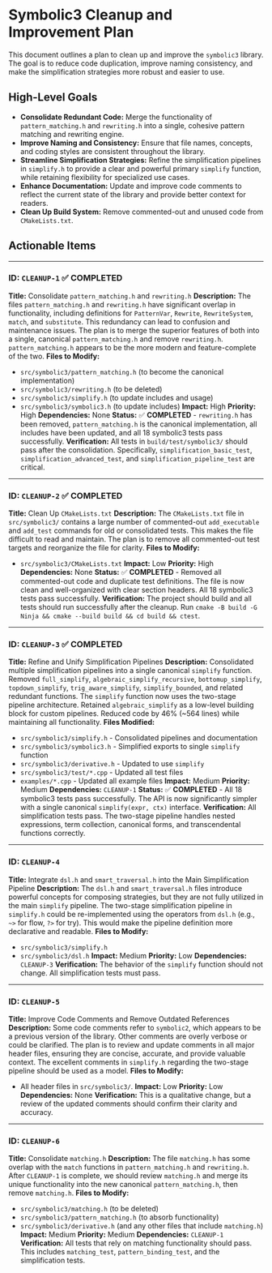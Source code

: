 # Symbolic3 Cleanup and Improvement Plan

This document outlines a plan to clean up and improve the `symbolic3` library. The goal is to reduce code duplication, improve naming consistency, and make the simplification strategies more robust and easier to use.

## High-Level Goals

- **Consolidate Redundant Code:** Merge the functionality of `pattern_matching.h` and `rewriting.h` into a single, cohesive pattern matching and rewriting engine.
- **Improve Naming and Consistency:** Ensure that file names, concepts, and coding styles are consistent throughout the library.
- **Streamline Simplification Strategies:** Refine the simplification pipelines in `simplify.h` to provide a clear and powerful primary `simplify` function, while retaining flexibility for specialized use cases.
- **Enhance Documentation:** Update and improve code comments to reflect the current state of the library and provide better context for readers.
- **Clean Up Build System:** Remove commented-out and unused code from `CMakeLists.txt`.

## Actionable Items

---

### **ID:** `CLEANUP-1` ✅ **COMPLETED**

**Title:** Consolidate `pattern_matching.h` and `rewriting.h`
**Description:** The files `pattern_matching.h` and `rewriting.h` have significant overlap in functionality, including definitions for `PatternVar`, `Rewrite`, `RewriteSystem`, `match`, and `substitute`. This redundancy can lead to confusion and maintenance issues. The plan is to merge the superior features of both into a single, canonical `pattern_matching.h` and remove `rewriting.h`. `pattern_matching.h` appears to be the more modern and feature-complete of the two.
**Files to Modify:**

- `src/symbolic3/pattern_matching.h` (to become the canonical implementation)
- `src/symbolic3/rewriting.h` (to be deleted)
- `src/symbolic3/simplify.h` (to update includes and usage)
- `src/symbolic3/symbolic3.h` (to update includes)
  **Impact:** High
  **Priority:** High
  **Dependencies:** None
  **Status:** ✅ **COMPLETED** - `rewriting.h` has been removed, `pattern_matching.h` is the canonical implementation, all includes have been updated, and all 18 symbolic3 tests pass successfully.
  **Verification:** All tests in `build/test/symbolic3/` should pass after the consolidation. Specifically, `simplification_basic_test`, `simplification_advanced_test`, and `simplification_pipeline_test` are critical.

---

### **ID:** `CLEANUP-2` ✅ **COMPLETED**

**Title:** Clean Up `CMakeLists.txt`
**Description:** The `CMakeLists.txt` file in `src/symbolic3/` contains a large number of commented-out `add_executable` and `add_test` commands for old or consolidated tests. This makes the file difficult to read and maintain. The plan is to remove all commented-out test targets and reorganize the file for clarity.
**Files to Modify:**

- `src/symbolic3/CMakeLists.txt`
  **Impact:** Low
  **Priority:** High
  **Dependencies:** None
  **Status:** ✅ **COMPLETED** - Removed all commented-out code and duplicate test definitions. The file is now clean and well-organized with clear section headers. All 18 symbolic3 tests pass successfully.
  **Verification:** The project should build and all tests should run successfully after the cleanup. Run `cmake -B build -G Ninja && cmake --build build && cd build && ctest`.

---

### **ID:** `CLEANUP-3` ✅ **COMPLETED**

**Title:** Refine and Unify Simplification Pipelines
**Description:** Consolidated multiple simplification pipelines into a single canonical `simplify` function. Removed `full_simplify`, `algebraic_simplify_recursive`, `bottomup_simplify`, `topdown_simplify`, `trig_aware_simplify`, `simplify_bounded`, and related redundant functions. The `simplify` function now uses the two-stage pipeline architecture. Retained `algebraic_simplify` as a low-level building block for custom pipelines. Reduced code by 46% (~564 lines) while maintaining all functionality.
**Files Modified:**

- `src/symbolic3/simplify.h` - Consolidated pipelines and documentation
- `src/symbolic3/symbolic3.h` - Simplified exports to single `simplify` function
- `src/symbolic3/derivative.h` - Updated to use `simplify`
- `src/symbolic3/test/*.cpp` - Updated all test files
- `examples/*.cpp` - Updated all example files
  **Impact:** Medium
  **Priority:** Medium
  **Dependencies:** `CLEANUP-1`
  **Status:** ✅ **COMPLETED** - All 18 symbolic3 tests pass successfully. The API is now significantly simpler with a single canonical `simplify(expr, ctx)` interface.
  **Verification:** All simplification tests pass. The two-stage pipeline handles nested expressions, term collection, canonical forms, and transcendental functions correctly.

---

### **ID:** `CLEANUP-4`

**Title:** Integrate `dsl.h` and `smart_traversal.h` into the Main Simplification Pipeline
**Description:** The `dsl.h` and `smart_traversal.h` files introduce powerful concepts for composing strategies, but they are not fully utilized in the main `simplify` pipeline. The two-stage simplification pipeline in `simplify.h` could be re-implemented using the operators from `dsl.h` (e.g., `~>` for flow, `?>` for try). This would make the pipeline definition more declarative and readable.
**Files to Modify:**

- `src/symbolic3/simplify.h`
- `src/symbolic3/dsl.h`
  **Impact:** Medium
  **Priority:** Low
  **Dependencies:** `CLEANUP-3`
  **Verification:** The behavior of the `simplify` function should not change. All simplification tests must pass.

---

### **ID:** `CLEANUP-5`

**Title:** Improve Code Comments and Remove Outdated References
**Description:** Some code comments refer to `symbolic2`, which appears to be a previous version of the library. Other comments are overly verbose or could be clarified. The plan is to review and update comments in all major header files, ensuring they are concise, accurate, and provide valuable context. The excellent comments in `simplify.h` regarding the two-stage pipeline should be used as a model.
**Files to Modify:**

- All header files in `src/symbolic3/`.
  **Impact:** Low
  **Priority:** Low
  **Dependencies:** None
  **Verification:** This is a qualitative change, but a review of the updated comments should confirm their clarity and accuracy.

---

### **ID:** `CLEANUP-6`

**Title:** Consolidate `matching.h`
**Description:** The file `matching.h` has some overlap with the `match` functions in `pattern_matching.h` and `rewriting.h`. After `CLEANUP-1` is complete, we should review `matching.h` and merge its unique functionality into the new canonical `pattern_matching.h`, then remove `matching.h`.
**Files to Modify:**

- `src/symbolic3/matching.h` (to be deleted)
- `src/symbolic3/pattern_matching.h` (to absorb functionality)
- `src/symbolic3/derivative.h` (and any other files that include `matching.h`)
  **Impact:** Medium
  **Priority:** Medium
  **Dependencies:** `CLEANUP-1`
  **Verification:** All tests that rely on matching functionality should pass. This includes `matching_test`, `pattern_binding_test`, and the simplification tests.
